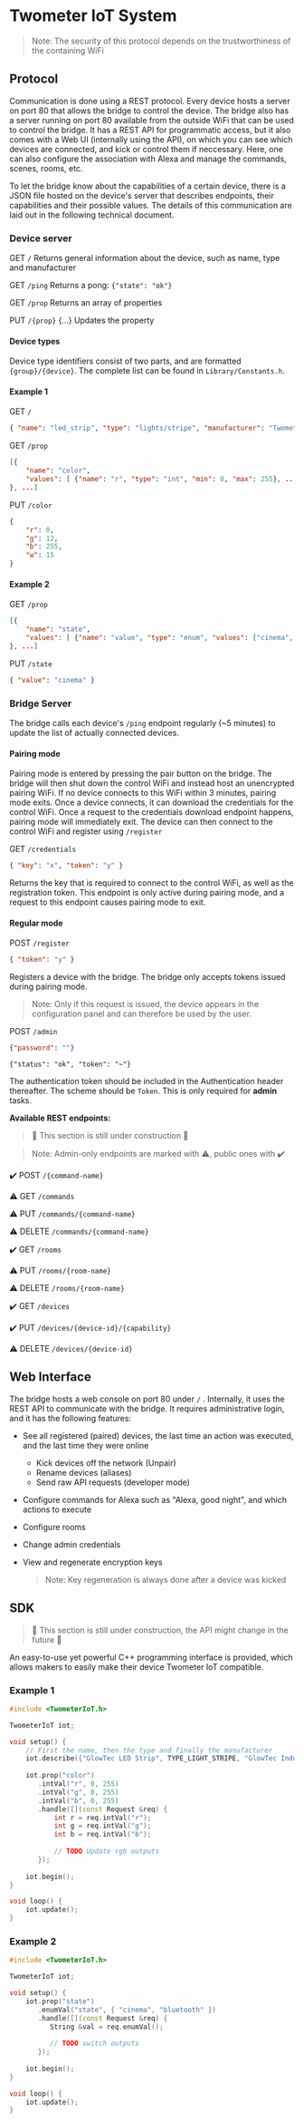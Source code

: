# Twometer IoT System

>  Note: The security of this protocol depends on the trustworthiness of the containing WiFi

## Protocol

Communication is done using a REST protocol. Every device hosts a server on port 80 that allows the bridge to control the device. The bridge also has a server running on port 80 available from the outside WiFi that can be used to control the bridge. It has a REST API for programmatic access, but it also comes with a Web UI (internally using the API), on which you can see which devices are connected, and kick or control them if neccessary. Here, one can also configure the association with Alexa and manage the commands, scenes, rooms, etc.

To let the bridge know about the capabilities of a certain device, there is a JSON file hosted on the device's server that describes endpoints, their capabilities and their possible values. The details of this communication are laid out in the following technical document.

### Device server

GET `/`
Returns general information about the device, such as name, type and manufacturer

GET `/ping`
Returns a pong: `{"state": "ok"}`

GET `/prop`
Returns an array of properties

PUT `/{prop}`
{...}
Updates the property

#### Device types

Device type identifiers consist of two parts, and are formatted `{group}/{device}`. The complete list can be found in `Library/Constants.h`.

#### Example 1
GET `/`

```json
{ "name": "led_strip", "type": "lights/stripe", "manufacturer": "Twometer Engineering" }
```



GET `/prop`

```json
[{
	"name": "color",
	"values": [ {"name": "r", "type": "int", "min": 0, "max": 255}, ... ]
}, ...] 
```



PUT `/color`

```json
{
	"r": 0,
	"g": 12,
	"b": 255,
	"w": 15
}
```



#### Example 2
GET `/prop`

```json
[{
	"name": "state",
	"values": [ {"name": "value", "type": "enum", "values": ["cinema", "bluetooth"]} ]
}, ...]
```



PUT `/state`

```json
{ "value": "cinema" }
```

### Bridge Server

The bridge calls each device's `/ping` endpoint regularly (~5 minutes) to update the list of actually connected devices.

#### Pairing mode

Pairing mode is entered by pressing the pair button on the bridge. The bridge will then shut down the control WiFi and instead host an unencrypted pairing WiFi. If no device connects to this WiFi within 3 minutes, pairing mode exits. Once a device connects, it can download the credentials for the control WiFi. Once a request to the credentials download endpoint happens, pairing mode will immediately exit. The device can then connect to the control WiFi and register using `/register`

GET `/credentials`

```json
{ "key": "x", "token": "y" }
```

Returns the key that is required to connect to the control WiFi, as well as the registration token. This endpoint is only active during pairing mode, and a request to this endpoint causes pairing mode to exit.



#### Regular mode

POST `/register`

```json
{ "token": "y" }
```

Registers a device with the bridge. The bridge only accepts tokens issued during pairing mode.

> Note: Only if this request is issued, the device appears in the configuration panel and can therefore be used by the user.



POST `/admin`

```json
{"password": ""}
```

```
{"status": "ok", "token": "~"}
```

The authentication token should be included in the Authentication header thereafter.  The scheme should be `Token`. This is only required for **admin** tasks.



**Available REST endpoints:**

>  🚧 This section is still under construction 🚧



> Note: Admin-only endpoints are marked with ⚠️, public ones with ✔️

✔️ POST `/{command-name}`

⚠️ GET `/commands`

⚠️ PUT `/commands/{command-name}`

⚠️ DELETE `/commands/{command-name}`



✔️ GET `/rooms`

⚠️ PUT `/rooms/{room-name}`

⚠️ DELETE `/rooms/{room-name}`



✔️ GET `/devices`

✔️ PUT `/devices/{device-id}/{capability}`

⚠️ DELETE `/devices/{device-id}`





## Web Interface

The bridge hosts a web console on port 80 under `/` . Internally, it uses the REST API to communicate with the bridge. It requires administrative login, and it has the following features:

- See all registered (paired) devices, the last time an action was executed, and the last time they were online

  - Kick devices off the network (Unpair)
  - Rename devices (aliases)
  - Send raw API requests (developer mode)

- Configure commands for Alexa such as "Alexa, good night", and which actions to execute

- Configure rooms

- Change admin credentials

- View and regenerate encryption keys

  >  Note: Key regeneration is always done after a device was kicked



## SDK

>  🚧 This section is still under construction, the API might change in the future 🚧

An easy-to-use yet powerful C++ programming interface is provided, which allows makers to easily make their device Twometer IoT compatible.

### Example 1

```c++
#include <TwometerIoT.h>

TwometerIoT iot;

void setup() {
    // First the name, then the type and finally the manufacturer
    iot.describe({"GlowTec LED Strip", TYPE_LIGHT_STRIPE, "GlowTec Industries"});
    
    iot.prop("color")
       .intVal("r", 0, 255)
       .intVal("g", 0, 255)
       .intVal("b", 0, 255)
       .handle([](const Request &req) {
           int r = req.intVal("r");
           int g = req.intVal("g");
           int b = req.intVal("b");
           
           // TODO Update rgb outputs
       });
        
    iot.begin();
}

void loop() {
    iot.update();
}
```



### Example 2

```cpp
#include <TwometerIoT.h>

TwometerIoT iot;

void setup() {
    iot.prop("state")
       .enumVal("state", { "cinema", "bluetooth" })
       .handle([](const Request &req) {
          String &val = req.enumVal();
          
          // TODO switch outputs
       });
    
    iot.begin();
}

void loop() {
    iot.update();
}
```


